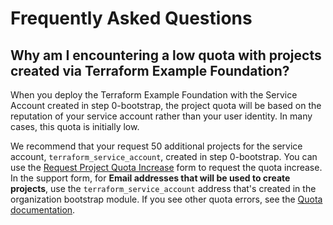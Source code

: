 # Frequently Asked Questions

## Why am I encountering a low quota with projects created via Terraform Example Foundation?

When you deploy the Terraform Example Foundation with the Service Account created in step 0-bootstrap,
the project quota will be based on the reputation of your service account rather than your user identity.
In many cases, this quota is initially low.

We recommend that your request 50 additional projects for the service account, `terraform_service_account`, created in step 0-bootstrap.
You can use the [Request Project Quota Increase](https://support.google.com/code/contact/project_quota_increase) form to request the quota increase.
In the support form, for **Email addresses that will be used to create projects**, use the `terraform_service_account` address that's created in the organization bootstrap module.
If you see other quota errors, see the [Quota documentation](https://cloud.google.com/docs/quota).
